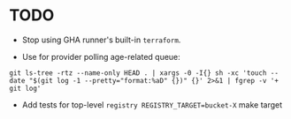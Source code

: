 # TODO

- Stop using GHA runner's built-in `terraform`.

- Use for provider polling age-related queue:

```
git ls-tree -rtz --name-only HEAD . | xargs -0 -I{} sh -xc 'touch --date "$(git log -1 --pretty="format:%aD" {})" {}' 2>&1 | fgrep -v '+ git log'
```

- Add tests for top-level `registry REGISTRY_TARGET=bucket-X` make target
